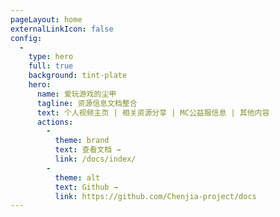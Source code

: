 ```yaml
---
pageLayout: home
externalLinkIcon: false
config:
  -
    type: hero
    full: true
    background: tint-plate
    hero:
      name: 爱玩游戏的尘甲
      tagline: 资源信息文档整合
      text: 个人视频主页 | 相关资源分享 | MC公益服信息 | 其他内容
      actions:
        -
          theme: brand
          text: 查看文档 →
          link: /docs/index/
        -
          theme: alt
          text: Github →
          link: https://github.com/Chenjia-project/docs
---
```

